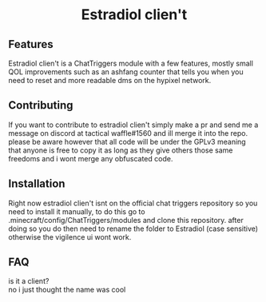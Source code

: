 <h1 align="center"> Estradiol clien't </h1>

## Features

Estradiol clien't is a ChatTriggers module with a few features, mostly small
QOL improvements such as an ashfang counter that tells you when you need to
reset and more readable dms on the hypixel network.

## Contributing

If you want to contribute to estradiol clien't simply make a pr and send me a message
on discord at tactical waffle#1560 and ill merge it into the repo. please be aware however
that all code will be under the GPLv3 meaning that anyone is free to copy it as long as they
give others those same freedoms and i wont merge any obfuscated code.

## Installation

Right now estradiol clien't isnt on the official chat triggers repository so you need to install
it manually, to do this go to .minecraft/config/ChatTriggers/modules and clone this repository.
after doing so you do then need to rename the folder to Estradiol (case sensitive) otherwise
the vigilence ui wont work.

## FAQ

is it a client? <br>
no i just thought the name was cool
